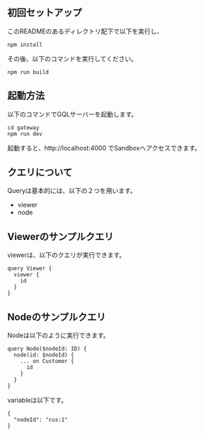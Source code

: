 ## 初回セットアップ

このREADMEのあるディレクトリ配下で以下を実行し、

```
npm install
```

その後、以下のコマンドを実行してください。

```
npm run build
```


## 起動方法

以下のコマンドでGQLサーバーを起動します。

```
cd gateway
npm run dev
```

起動すると、http://localhost:4000 でSandboxへアクセスできます。


## クエリについて

Queryは基本的には、以下の２つを用います。

- viewer
- node


## Viewerのサンプルクエリ

viewerは、以下のクエリが実行できます。


```
query Viewer {
  viewer {
    id
  }
}
```


## Nodeのサンプルクエリ

Nodeは以下のように実行できます。

```
query Node($nodeId: ID) {
  node(id: $nodeId) {
    ... on Customer {
      id
    }
  }
}
```


variableは以下です。

```
{
  "nodeId": "cus:1"
}
```